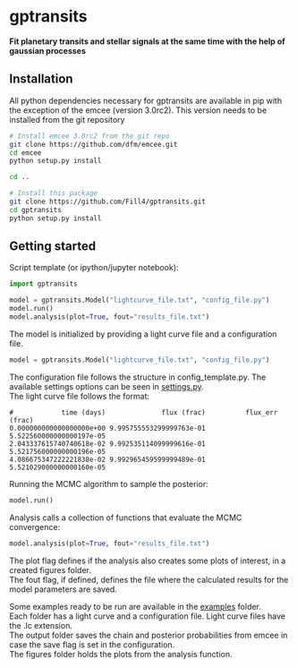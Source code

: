 # gptransits

**Fit planetary transits and stellar signals at the same time with the help of gaussian processes**

## Installation
All python dependencies necessary for gptransits are available in pip with the exception of the emcee (version 3.0rc2). This version needs to be installed from the git repository

~~~ bash
# Install emcee 3.0rc2 from the git repo
git clone https://github.com/dfm/emcee.git
cd emcee
python setup.py install

cd ..

# Install this package
git clone https://github.com/Fill4/gptransits.git
cd gptransits
python setup.py install
~~~

## Getting started
Script template (or ipython/jupyter notebook):
~~~ python
import gptransits

model = gptransits.Model("lightcurve_file.txt", "config_file.py")
model.run()
model.analysis(plot=True, fout="results_file.txt")
~~~

The model is initialized by providing a light curve file and a configuration file.
~~~ python
model = gptransits.Model("lightcurve_file.txt", "config_file.py")
~~~

The configuration file follows the structure in config_template.py. The available settings options can be seen in [settings.py](https://github.com/Fill4/gptransits/tree/master/gptransits/settings.py).  
The light curve file follows the format: 
~~~ 
#            time (days)              flux (frac)          flux_err (frac)
0.000000000000000000e+00 9.995755553299999763e-01 5.522560000000000197e-05
2.043337615740740618e-02 9.992535114099999616e-01 5.521756000000000196e-05
4.086675347222221838e-02 9.992965459599999489e-01 5.521029000000000160e-05
~~~

Running the MCMC algorithm to sample the posterior:
~~~ python
model.run()
~~~


Analysis calls a collection of functions that evaluate the MCMC convergence:
~~~ python
model.analysis(plot=True, fout="results_file.txt")
~~~
The plot flag defines if the analysis also creates some plots of interest, in a created figures folder.  
The fout flag, if defined, defines the file where the calculated results for the model parameters are saved.

Some examples ready to be run are available in the [examples](https://github.com/Fill4/gptransits/tree/master/examples) folder.  
Each folder has a light curve and a configuration file. Light curve files have the .lc extension.  
The output folder saves the chain and posterior probabilities from emcee in case the save flag is set in the configuration.  
The figures folder holds the plots from the analysis function.

